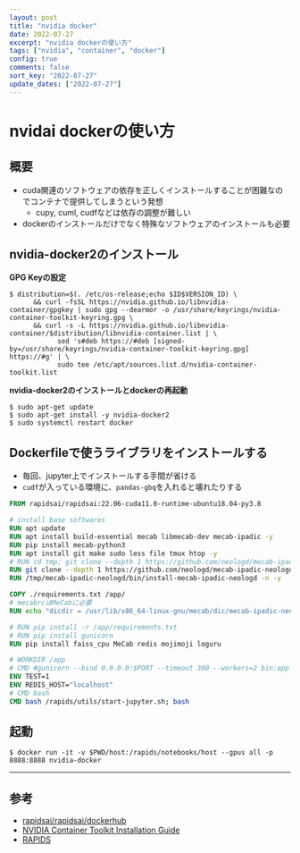 ```yaml
---
layout: post
title: "nvidia docker"
date: 2022-07-27
excerpt: "nvidia dockerの使い方"
tags: ["nvidia", "container", "docker"]
config: true
comments: false
sort_key: "2022-07-27"
update_dates: ["2022-07-27"]
---
```


# nvidai dockerの使い方

## 概要
 - cuda関連のソフトウェアの依存を正しくインストールすることが困難なのでコンテナで提供してしまうという発想
   - cupy, cuml, cudfなどは依存の調整が難しい
 - dockerのインストールだけでなく特殊なソフトウェアのインストールも必要

## nvidia-docker2のインストール

**GPG Keyの設定**  

```console
$ distribution=$(. /etc/os-release;echo $ID$VERSION_ID) \
      && curl -fsSL https://nvidia.github.io/libnvidia-container/gpgkey | sudo gpg --dearmor -o /usr/share/keyrings/nvidia-container-toolkit-keyring.gpg \
      && curl -s -L https://nvidia.github.io/libnvidia-container/$distribution/libnvidia-container.list | \
            sed 's#deb https://#deb [signed-by=/usr/share/keyrings/nvidia-container-toolkit-keyring.gpg] https://#g' | \
            sudo tee /etc/apt/sources.list.d/nvidia-container-toolkit.list
```

**nvidia-docker2のインストールとdockerの再起動**  

```console
$ sudo apt-get update
$ sudo apt-get install -y nvidia-docker2
$ sudo systemctl restart docker
```

## Dockerfileで使うライブラリをインストールする
 - 毎回、jupyter上でインストールする手間が省ける
 - `cudf`が入っている環境に、`pandas-gbq`を入れると壊れたりする

```dockerfile
FROM rapidsai/rapidsai:22.06-cuda11.0-runtime-ubuntu18.04-py3.8

# install base softwares
RUN apt update
RUN apt install build-essential mecab libmecab-dev mecab-ipadic -y
RUN pip install mecab-python3
RUN apt install git make sudo less file tmux htop -y
# RUN cd tmp; git clone --depth 1 https://github.com/neologd/mecab-ipadic-neologd.git;
RUN git clone --depth 1 https://github.com/neologd/mecab-ipadic-neologd.git /tmp/mecab-ipadic-neologd
RUN /tmp/mecab-ipadic-neologd/bin/install-mecab-ipadic-neologd -n -y

COPY ./requirements.txt /app/
# mecabrcはMeCabに必要
RUN echo "dicdir = /usr/lib/x86_64-linux-gnu/mecab/dic/mecab-ipadic-neologd" > /usr/local/etc/mecabrc

# RUN pip install -r /app/requirements.txt
# RUN pip install gunicorn
RUN pip install faiss_cpu MeCab redis mojimoji loguru

# WORKDIR /app
# CMD #gunicorn --bind 0.0.0.0:$PORT --timeout 300 --workers=2 bin:app
ENV TEST=1
ENV REDIS_HOST="localhost"
# CMD bash
CMD bash /rapids/utils/start-jupyter.sh; bash
```

## 起動
 
```console
$ docker run -it -v $PWD/host:/rapids/notebooks/host --gpus all -p 8888:8888 nvidia-docker
```

---

## 参考
 - [rapidsai/rapidsai/dockerhub](https://hub.docker.com/r/rapidsai/rapidsai/)
 - [NVIDIA Container Toolkit Installation Guide](https://docs.nvidia.com/datacenter/cloud-native/container-toolkit/install-guide.html#docker)
 - [RAPIDS](https://rapids.ai/start.html#rapids-release-selector)

